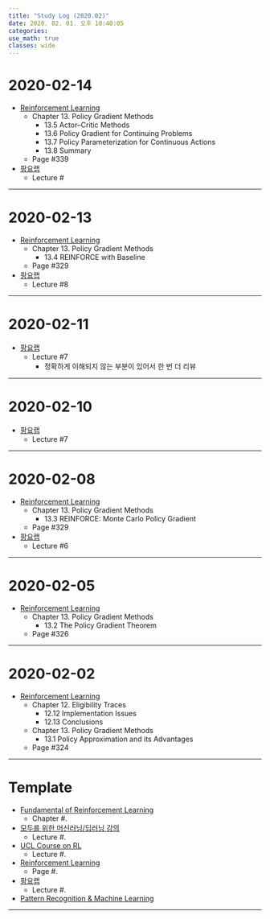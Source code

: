 ```yaml
---
title: "Study Log (2020.02)"
date: 2020. 02. 01. 오후 10:40:05
categories:
use_math: true
classes: wide
---
```


# 2020-02-14
* [Reinforcement Learning](http://incompleteideas.net/book/the-book-2nd.html)
  * Chapter 13. Policy Gradient Methods
    * 13.5 Actor–Critic Methods
    * 13.6 Policy Gradient for Continuing Problems
    * 13.7 Policy Parameterization for Continuous Actions
    * 13.8 Summary
  * Page #339
* [팡요랩](https://www.youtube.com/playlist?list=PLpRS2w0xWHTcTZyyX8LMmtbcMXpd3s4TU)
  * Lecture #

---

# 2020-02-13
* [Reinforcement Learning](http://incompleteideas.net/book/the-book-2nd.html)
  * Chapter 13. Policy Gradient Methods
    * 13.4 REINFORCE with Baseline
  * Page #329
* [팡요랩](https://www.youtube.com/playlist?list=PLpRS2w0xWHTcTZyyX8LMmtbcMXpd3s4TU)
  * Lecture #8

---

# 2020-02-11
* [팡요랩](https://www.youtube.com/playlist?list=PLpRS2w0xWHTcTZyyX8LMmtbcMXpd3s4TU)
  * Lecture #7
    * 정확하게 이해되지 않는 부분이 있어서 한 번 더 리뷰

---

# 2020-02-10
* [팡요랩](https://www.youtube.com/playlist?list=PLpRS2w0xWHTcTZyyX8LMmtbcMXpd3s4TU)
  * Lecture #7

---

# 2020-02-08
* [Reinforcement Learning](http://incompleteideas.net/book/the-book-2nd.html)
  * Chapter 13. Policy Gradient Methods
    * 13.3 REINFORCE: Monte Carlo Policy Gradient
  * Page #329
* [팡요랩](https://www.youtube.com/playlist?list=PLpRS2w0xWHTcTZyyX8LMmtbcMXpd3s4TU)
  * Lecture #6

---

# 2020-02-05
* [Reinforcement Learning](http://incompleteideas.net/book/the-book-2nd.html)
  * Chapter 13. Policy Gradient Methods
    * 13.2 The Policy Gradient Theorem
  * Page #326

---

# 2020-02-02
* [Reinforcement Learning](http://incompleteideas.net/book/the-book-2nd.html)
  * Chapter 12. Eligibility Traces
    * 12.12 Implementation Issues
    * 12.13 Conclusions
  * Chapter 13. Policy Gradient Methods
    * 13.1 Policy Approximation and its Advantages
  * Page #324

---

# Template
* [Fundamental of Reinforcement Learning](https://dnddnjs.gitbook.io/rl/)
  * Chapter #.
* [모두를 위한 머신러닝/딥러닝 강의](http://hunkim.github.io/ml/)
  * Lecture #.
* [UCL Course on RL](http://www0.cs.ucl.ac.uk/staff/d.silver/web/Teaching.html)
  * Lecture #.
* [Reinforcement Learning](http://incompleteideas.net/book/the-book-2nd.html)
  * Page #.
* [팡요랩](https://www.youtube.com/playlist?list=PLpRS2w0xWHTcTZyyX8LMmtbcMXpd3s4TU)
  * Lecture #.
* [Pattern Recognition & Machine Learning](http://norman3.github.io/prml/)

---
